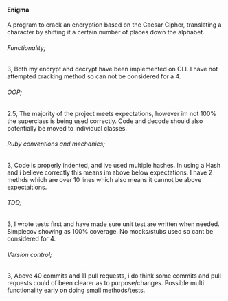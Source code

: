 #### Enigma
A program to crack an encryption based on the Caesar Cipher, translating a character by shifting it a certain number of places down the alphabet.

###### Functionality;
3, Both my encrypt and decrypt have been implemented on CLI. I have not attempted cracking method so can not be considered for a 4.

###### OOP;
2.5, The majority of the project meets expectations, however im not 100% the superclass is being used correctly. Code and decode should also potentially be moved to individual classes.

###### Ruby conventions and mechanics;
3, Code is properly indented, and ive used multiple hashes. In using a Hash and i believe correctly this means im above below expectations. I have 2 methds which are over 10 lines which also means it cannot be above expectaitions.

###### TDD;
3, I wrote tests first and have made sure unit test are written when needed. Simplecov showing as 100% coverage. No mocks/stubs used so cant be considered for 4.

###### Version control;
3, Above 40 commits and 11 pull requests, i do think some commits and pull requests could of been clearer as to purpose/changes. Possible multi functionality early on doing small methods/tests.

